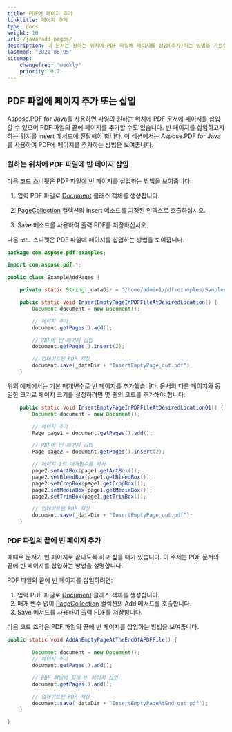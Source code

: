 ```yaml
---
title: PDF에 페이지 추가 
linktitle: 페이지 추가
type: docs
weight: 10
url: /java/add-pages/
description: 이 문서는 원하는 위치에 PDF 파일에 페이지를 삽입(추가)하는 방법을 가르칩니다. Java 라이브러리를 사용하여 PDF 파일에서 페이지를 이동하고 제거(삭제)하는 방법을 배웁니다.
lastmod: "2021-06-05"
sitemap:
    changefreq: "weekly"
    priority: 0.7
---
```


## PDF 파일에 페이지 추가 또는 삽입

Aspose.PDF for Java를 사용하면 파일의 원하는 위치에 PDF 문서에 페이지를 삽입할 수 있으며 PDF 파일의 끝에 페이지를 추가할 수도 있습니다. 빈 페이지를 삽입하고자 하는 위치를 insert 메서드에 전달해야 합니다. 이 섹션에서는 Aspose.PDF for Java를 사용하여 PDF에 페이지를 추가하는 방법을 보여줍니다.

### 원하는 위치에 PDF 파일에 빈 페이지 삽입

다음 코드 스니펫은 PDF 파일에 빈 페이지를 삽입하는 방법을 보여줍니다:

1. 입력 PDF 파일로 [Document](https://reference.aspose.com/pdf/java/com.aspose.pdf/Document) 클래스 객체를 생성합니다.

1. [PageCollection](https://reference.aspose.com/pdf/java/com.aspose.pdf/PageCollection) 컬렉션의 Insert 메소드를 지정된 인덱스로 호출하십시오.
1. Save 메소드를 사용하여 출력 PDF를 저장하십시오.

다음 코드 스니펫은 PDF 파일에 페이지를 삽입하는 방법을 보여줍니다.

```java
package com.aspose.pdf.examples;

import com.aspose.pdf.*;

public class ExampleAddPages {

    private static String _dataDir = "/home/admin1/pdf-examples/Samples/";

    public static void InsertEmptyPageInPDFFileAtDesiredLocation() {
        Document document = new Document();

        // 페이지 추가
        document.getPages().add();

        // PDF에 빈 페이지 삽입
        document.getPages().insert(2);

        // 업데이트된 PDF 저장
        document.save(_dataDir + "InsertEmptyPage_out.pdf");
    }
```

위의 예제에서는 기본 매개변수로 빈 페이지를 추가했습니다. 문서의 다른 페이지와 동일한 크기로 페이지 크기를 설정하려면 몇 줄의 코드를 추가해야 합니다:

```java
    public static void InsertEmptyPageInPDFFileAtDesiredLocation01() {
        Document document = new Document();

        // 페이지 추가
        Page page1 = document.getPages().add();

        // PDF에 빈 페이지 삽입
        Page page2 = document.getPages().insert(2);

        // 페이지 1의 매개변수를 복사
        page2.setArtBox(page1.getArtBox());
        page2.setBleedBox(page1.getBleedBox());
        page2.setCropBox(page1.getCropBox());
        page2.setMediaBox(page1.getMediaBox());
        page2.setTrimBox(page1.getTrimBox());

        // 업데이트된 PDF 저장
        document.save(_dataDir + "InsertEmptyPage_out.pdf");
    }
```


### PDF 파일의 끝에 빈 페이지 추가

때때로 문서가 빈 페이지로 끝나도록 하고 싶을 때가 있습니다. 이 주제는 PDF 문서의 끝에 빈 페이지를 삽입하는 방법을 설명합니다.

PDF 파일의 끝에 빈 페이지를 삽입하려면:

1. 입력 PDF 파일로 [Document](https://reference.aspose.com/pdf/java/com.aspose.pdf/Document) 클래스 객체를 생성합니다.
1. 매개 변수 없이 [PageCollection](https://reference.aspose.com/pdf/java/com.aspose.pdf/PageCollection) 컬렉션의 Add 메서드를 호출합니다.
1. Save 메서드를 사용하여 출력 PDF를 저장합니다.

다음 코드 조각은 PDF 파일의 끝에 빈 페이지를 삽입하는 방법을 보여줍니다.

```java
public static void AddAnEmptyPageAtTheEndOfAPDFFile() {

        Document document = new Document();
        // 페이지 추가
        document.getPages().add();

        // PDF 파일의 끝에 빈 페이지 삽입
        document.getPages().add();

        // 업데이트된 PDF 저장
        document.save(_dataDir + "InsertEmptyPageAtEnd_out.pdf");
    }

}
```